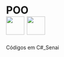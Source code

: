 # POO <div><img src="https://www.dfconectado.com.br/wp-content/uploads/2015/06/windows-8-logo.png" height="50" width="50"> <img src="https://cdn.jsdelivr.net/gh/devicons/devicon/icons/csharp/csharp-plain.svg" height="50" width="50"/>
                                
Códigos em C#_Senai
